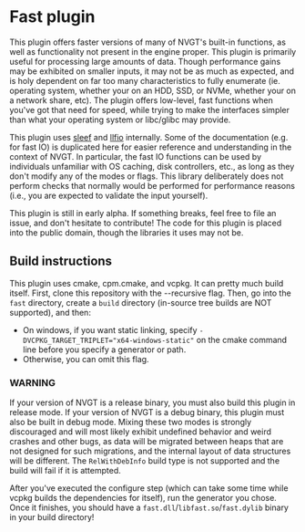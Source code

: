 # Fast plugin

This plugin offers faster versions of many of NVGT's built-in functions, as well as functionality not present in the engine proper. This plugin is primarily useful for processing large amounts of data. Though performance gains may be exhibited on smaller inputs, it may not be as much as expected, and is holy dependent on far too many characteristics to fully enumerate (ie. operating system, whether your on an HDD, SSD, or NVMe, whether your on a network share, etc). The plugin offers low-level, fast functions when you've got that need for speed, while trying to make the interfaces simpler than what your operating system or libc/glibc may provide.

This plugin uses [sleef](https://github.com/shibatch/sleef) and [llfio](https://ned14.github.io/llfio) internally. Some of the documentation (e.g. for fast IO) is duplicated here for easier reference and understanding in the context of NVGT. In particular, the fast IO functions can be used by individuals unfamiliar with OS caching, disk controllers, etc., as long as they don't modify any of the modes or flags. This library deliberately does not perform checks that normally would be performed for performance reasons (i.e., you are expected to validate the input yourself).

This plugin is still in early alpha. If something breaks, feel free to file an issue, and don't hesitate to contribute! The code for this plugin is placed into the public domain, though the libraries it uses may not be.

## Build instructions

This plugin uses cmake, cpm.cmake, and vcpkg. It can pretty much build itself. First, clone this repository with the --recursive flag. Then, go into the `fast` directory, create a `build` directory (in-source tree builds are NOT supported), and then:

* On windows, if you want static linking, specify `-DVCPKG_TARGET_TRIPLET="x64-windows-static"` on the cmake command line before you specify a generator or path.
* Otherwise, you can omit this flag.

### WARNING

If your version of NVGT is a release binary, you must also build this plugin in release mode. If your version of NVGT is a debug binary, this plugin must also be built in debug mode. Mixing these two modes is strongly discouraged and will most likely exhibit undefined behavior and weird crashes and other bugs, as data will be migrated between heaps that are not designed for such migrations, and the internal layout of data structures will be different. The `RelWithDebInfo` build type is not supported and the build will fail if it is attempted.

After you've executed the configure step (which can take some time while vcpkg builds the dependencies for itself), run the generator you chose. Once it finishes, you should have a `fast.dll`/`libfast.so`/`fast.dylib` binary in your build directory!

